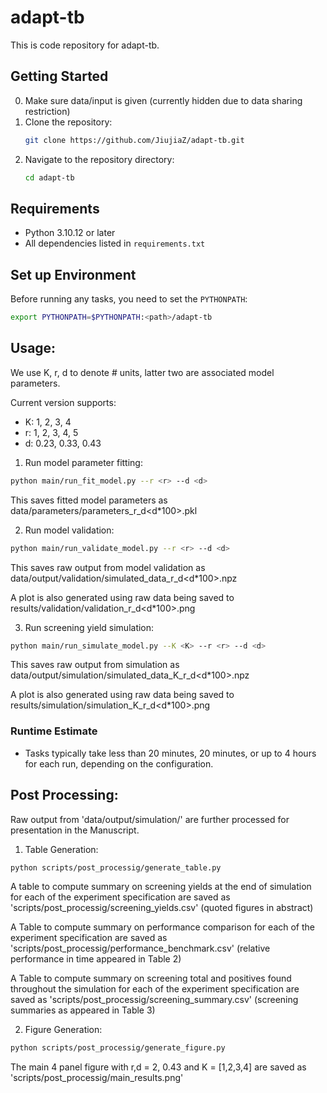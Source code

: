 # adapt-tb
This is code repository for adapt-tb.

## Getting Started
0. Make sure data/input is given (currently hidden due to data sharing restriction)
1. Clone the repository:
   ```bash
   git clone https://github.com/JiujiaZ/adapt-tb.git
   ```
2. Navigate to the repository directory:
   ```bash
   cd adapt-tb
   ```
## Requirements
- Python 3.10.12 or later
- All dependencies listed in `requirements.txt`

## Set up Environment

Before running any tasks, you need to set the `PYTHONPATH`:
```bash
export PYTHONPATH=$PYTHONPATH:<path>/adapt-tb
````
## Usage:
We use K, r, d to denote # units, latter two are associated model parameters.

Current version supports:
- K: 1, 2, 3, 4
- r: 1, 2, 3, 4, 5
- d: 0.23, 0.33, 0.43
                        
1. Run model parameter fitting:
  ``` bash
  python main/run_fit_model.py --r <r> --d <d>
  ```
This saves fitted model parameters as data/parameters/parameters_r<r>_d<d*100>.pkl

2. Run model validation:
  ``` bash
  python main/run_validate_model.py --r <r> --d <d>
  ```
This saves raw output from model validation as data/output/validation/simulated_data_r<r>_d<d*100>.npz

A plot is also generated using raw data being saved to results/validation/validation_r<r>_d<d*100>.png

3. Run screening yield simulation:
  ``` bash
  python main/run_simulate_model.py --K <K> --r <r> --d <d>
  ```
This saves raw output from simulation as data/output/simulation/simulated_data_K<K>_r<r>_d<d*100>.npz

A plot is also generated using raw data being saved to results/simulation/simulation_K<K>_r<r>_d<d*100>.png

### Runtime Estimate
- Tasks typically take less than 20 minutes, 20 minutes, or up to 4 hours for each run, depending on the configuration.

## Post Processing:
Raw output from 'data/output/simulation/' are further processed for presentation in the Manuscript.

1. Table Generation:
  ``` bash
  python scripts/post_processig/generate_table.py
  ```
A table to compute summary on screening yields at the end of simulation for each of the experiment specification are saved as 'scripts/post_processig/screening_yields.csv' (quoted figures in abstract)

A Table to compute summary on performance comparison for each of the experiment specification are saved as 'scripts/post_processig/performance_benchmark.csv' (relative performance in time appeared in Table 2)

A Table to compute summary on screening total and positives found throughout the simulation for each of the experiment specification are saved as 'scripts/post_processig/screening_summary.csv' (screening summaries as appeared in Table 3)




2. Figure Generation:
  ``` bash
  python scripts/post_processig/generate_figure.py
  ```
The main 4 panel figure with r,d = 2, 0.43 and K = [1,2,3,4] are saved as 'scripts/post_processig/main_results.png' 

